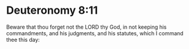 # Deuteronomy 8:11

Beware that thou forget not the LORD thy God, in not keeping his commandments, and his judgments, and his statutes, which I command thee this day: